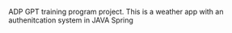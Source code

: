 ADP GPT training program project. This is a weather app with an authenitcation system in JAVA Spring

